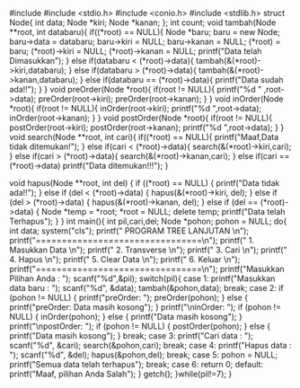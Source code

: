#include <iostream>
#include <stdio.h>
#include <conio.h>
#include <stdlib.h>
struct Node{
	int data;
	Node *kiri;
	Node *kanan;
};
int count;
void tambah(Node **root, int databaru){
	if((*root) == NULL){
		Node *baru;
		baru = new Node;
		baru->data = databaru;
		baru->kiri = NULL;
		baru->kanan = NULL;
		(*root) = baru;
		(*root)->kiri = NULL;
		(*root)->kanan = NULL;
		printf("Data telah Dimasukkan");
	}
	else if(databaru < (*root)->data){
	tambah(&(*root)->kiri,databaru);
	}
	else if(databaru > (*root)->data){
	tambah(&(*root)->kanan,databaru);
	}
	else if(databaru == (*root)->data){
	printf("Data sudah ada!!");
	}
}
void preOrder(Node *root){
	if(root != NULL){
	printf("%d " ,root->data);
	preOrder(root->kiri);
	preOrder(root->kanan);
	}
}
void inOrder(Node *root){
	if(root != NULL){
	inOrder(root->kiri);
	printf("%d ",root->data);
	inOrder(root->kanan);
	}
}
void postOrder(Node *root){
	if(root != NULL){
	postOrder(root->kiri);
	postOrder(root->kanan);
	printf("%d ",root->data);
	}
}
void search(Node **root, int cari){
	if((*root) == NULL){
	printf("Maaf,Data tidak ditemukan!");
	}
	else if(cari < (*root)->data){
	search(&(*root)->kiri,cari);
	}
	else if(cari > (*root)->data){
	search(&(*root)->kanan,cari);
	}
	else if(cari == (*root)->data)
	printf("Data ditemukan!!!");
	}

void hapus(Node **root, int del)
{
    if ((*root) == NULL) {
        printf("Data tidak ada!!");
    }
    else if (del < (*root)->data) {
        hapus(&(*root)->kiri, del);
    }
    else if (del > (*root)->data) {
        hapus(&(*root)->kanan, del);
    }
      else if (del == (*root)->data) {
        Node *temp = *root;
        *root = NULL;
        delete temp;
        printf("Data telah Terhapus");
    }
}
int main(){
int pil,cari,del;
Node *pohon;
pohon = NULL;
do{
int data;
system("cls");
printf("       PROGRAM TREE LANJUTAN    \n");
printf("================================\n");
printf("   1. Masukkan Data             \n");
printf("   2. Transverse                \n");
printf("   3. Cari                      \n");
printf("   4. Hapus                     \n");
printf("   5. Clear Data                \n");
printf("   6. Keluar                    \n");
printf("================================\n");
printf("Masukkan Pilihan Anda : ");
scanf("%d",&pil);
switch(pil){
	case 1:
	printf("Masukkan data baru : ");
	scanf("%d", &data);
	tambah(&pohon,data);
	break;
	case 2:
	if (pohon != NULL) {
	    printf("preOrder: ");
	    preOrder(pohon);
	} else {
	    printf("preOrder: Data masih kosong");
	}
	printf("\ninOrder: ");
	if (pohon != NULL) {
	    inOrder(pohon);
	} else {
	    printf("Data masih kosong");
	}
	printf("\npostOrder: ");
	if (pohon != NULL) {
	    postOrder(pohon);
	} else {
	    printf("Data masih kosong");
	}
	break;
	case 3:
	printf("Cari data : ");
	scanf("%d", &cari);
	search(&pohon,cari);
	break;
	case 4:
	printf("Hapus data : ");
	scanf("%d", &del);
	hapus(&pohon,del);
	break;
	case 5:
	pohon = NULL;
	printf("Semua data telah terhapus");
	break;
	case 6:
	return 0;
	default:
	printf("Maaf, pilihan Anda Salah");
	}
getch();
}while(pil!=7);
}
